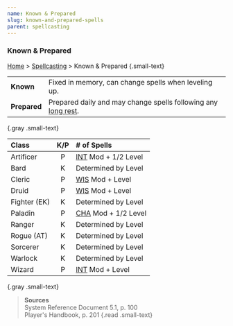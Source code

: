 ```yaml
---
name: Known & Prepared
slug: known-and-prepared-spells
parent: spellcasting
---
```

### Known & Prepared
[Home](dm-operations-center) > [Spellcasting](spellcasting-menu) > Known & Prepared {.small-text}

|||
|:-|:-|
| **Known**    | Fixed in memory, can change spells when leveling up. |
| **Prepared** | Prepared daily and may change spells following any [long rest](long-rest). |
{.gray .small-text}

| Class        | K/P | # of Spells                         |
| :----------- | :-: | :---------------------------------- |
| Artificer    |  P  | [INT](intelligence) Mod + 1/2 Level |
| Bard         |  K  | Determined by Level                 |
| Cleric       |  P  | [WIS](Wisdom) Mod + Level           |
| Druid        |  P  | [WIS](Wisdom) Mod + Level           |
| Fighter (EK) |  K  | Determined by Level                 |
| Paladin      |  P  | [CHA](CHARISMA) Mod + 1/2 Level     |
| Ranger       |  K  | Determined by Level                 |
| Rogue (AT)   |  K  | Determined by Level                 |
| Sorcerer     |  K  | Determined by Level                 |
| Warlock      |  K  | Determined by Level                 |
| Wizard       |  P  | [INT](intelligence) Mod + Level     |
{.gray .small-text}

> **Sources** <br/>
> System Reference Document 5.1, p. 100<br/>
> Player's Handbook, p. 201
{.read .small-text}

